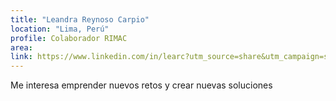 ```yaml
---
title: "Leandra Reynoso Carpio"
location: "Lima, Perú"
profile: Colaborador RIMAC
area: 
link: https://www.linkedin.com/in/learc?utm_source=share&utm_campaign=share_via&utm_content=profile&utm_medium=ios_app
---
```


Me interesa emprender nuevos retos y crear nuevas soluciones